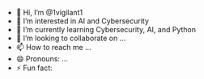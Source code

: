 - 👋 Hi, I’m @1vigilant1
- 👀 I’m interested in AI and Cybersecurity
- 🌱 I’m currently learning Cybersecurity, AI, and Python
- 💞️ I’m looking to collaborate on ...
- 📫 How to reach me ...
- 😄 Pronouns: ...
- ⚡ Fun fact: 

<!---
1vigilant1/1vigilant1 is a ✨ special ✨ repository because its `README.md` (this file) appears on your GitHub profile.
You can click the Preview link to take a look at your changes.
--->

